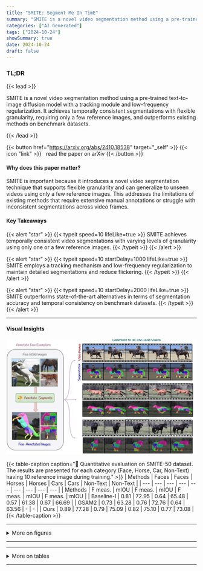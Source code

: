 ```yaml
---
title: "SMITE: Segment Me In TimE"
summary: "SMITE is a novel video segmentation method using a pre-trained text-to-image diffusion model with a tracking module and low-frequency regularization.  It achieves temporally consistent segmentations w....."
categories: ["AI Generated"]
tags: ["2024-10-24"]
showSummary: true
date: 2024-10-24
draft: false
---
```


### TL;DR


{{< lead >}}

SMITE is a novel video segmentation method using a pre-trained text-to-image diffusion model with a tracking module and low-frequency regularization.  It achieves temporally consistent segmentations with flexible granularity, requiring only a few reference images, and outperforms existing methods on benchmark datasets.

{{< /lead >}}


{{< button href="https://arxiv.org/abs/2410.18538" target="_self" >}}
{{< icon "link" >}} &nbsp; read the paper on arXiv
{{< /button >}}

#### Why does this paper matter?
SMITE is important because it introduces a novel video segmentation technique that supports flexible granularity and can generalize to unseen videos using only a few reference images. This addresses the limitations of existing methods that require extensive manual annotations or struggle with inconsistent segmentations across video frames.
#### Key Takeaways

{{< alert "star" >}}
{{< typeit speed=10 lifeLike=true >}} SMITE achieves temporally consistent video segmentations with varying levels of granularity using only one or a few reference images. {{< /typeit >}}
{{< /alert >}}

{{< alert "star" >}}
{{< typeit speed=10 startDelay=1000 lifeLike=true >}} SMITE employs a tracking mechanism and low-frequency regularization to maintain detailed segmentations and reduce flickering. {{< /typeit >}}
{{< /alert >}}

{{< alert "star" >}}
{{< typeit speed=10 startDelay=2000 lifeLike=true >}} SMITE outperforms state-of-the-art alternatives in terms of segmentation accuracy and temporal consistency on benchmark datasets. {{< /typeit >}}
{{< /alert >}}

------
#### Visual Insights

![](figures/figures_1_0.png "🔼 Figure 1: SMITE. Using only one or few segmentation references with fine granularity (left), our method learns to segment different unseen videos respecting the segmentation references.")

{{< table-caption caption="🔽 Quantitative evaluation on SMITE-50 dataset. The results are presented for each category (Face, Horse, Car, Non-Text) having 10 reference image during training." >}}
| Methods | Faces | Faces | Horses | Horses | Cars | Cars | Non-Text | Non-Text |
| --- | --- | --- | --- | --- | --- | --- | --- | --- |
| Methods | F meas. | mIOU | F meas. | mIOU | F meas. | mIOU | F meas. | mIOU |
| Baseline-I | 0.81 | 72.95 | 0.64 | 65.48 | 0.57 | 61.38 | 0.67 | 66.69 |
| GSAM2 | 0.73 | 63.28 | 0.76 | 72.76 | 0.64 | 63.56 | - | - |
| Ours | 0.89 | 77.28 | 0.79 | 75.09 | 0.82 | 75.10 | 0.77 | 73.08 |
{{< /table-caption >}}

------



<details>
<summary>More on figures
</summary>


![](figures/figures_4_0.png "🔼 Figure 2: SMITE pipeline. During inference (a), we invert a given video into a noisy latent by iteratively adding noise. We then use an inflated U-Net denoiser (b) along with the trained text embedding as input to denoise the segments. A tracking module ensures that the generated segments are spatially and temporally consistent via spatio-temporal guidance. The video latent zł is updated by a tracking energy Etrack (c) that makes the segments temporally consistent and also a low-frequency regularizer (d) Ereg which guides the model towards better spatial consistency.")

![](figures/figures_6_0.png "🔼 Figure 4: Segment tracking module ensures that segments are consistent across time. It uses co-tracker to track each point of the object's segment (here it is nose) and then finds point correspondence of this segment (denoted by blue dots) across timesteps. When the tracked point is of a different class (e.g,. face) then it is recovered by using temporal voting. The misclassified pixel is then replaced by the average of the neighbouring pixels of adjacent frames. This results are temporally consistent segments without visible flickers.")

![](figures/figures_6_1.png "🔼 Figure 3: Best viewed in Adobe Acrobat.")

![](figures/figures_7_0.png "🔼 Figure 5: SMITE-50 Dataset sample.")

![](figures/figures_8_0.png "🔼 Figure 6: Visual comparisons with other methods demonstrate that SMITE maintains better motion consistency of segments and delivers cleaner, more accurate segmentations. Both GSAM2 and Baseline-I struggle to accurately capture the horse’s mane, and GSAM2 misses one leg (Left), whereas our method yields more precise results. Additionally, both alternative techniques create artifacts around the chin (Right), while SMITE produces a cleaner segmentation.")

![](figures/figures_10_0.png "🔼 Figure 7: Additional results. We visualize the generalization capability of SMITE model (trained on the reference images) in various challenging poses, shape, and even in cut-shapes.")

![](figures/figures_10_1.png "🔼 Figure 8: Segmentation results in challenging scenarios . SMITE accurately segments out the objects under occlusion ('ice-cream') or camouflage ('turtle') highlighting the robustness of our segmentation technique.")


</details>

------







------

<details>
<summary>More on tables
</summary>


{{< table-caption caption="🔽 Quantitative evaluation on SMITE-50 dataset. The results are presented for each category (Face, Horse, Car, Non-Text) having 10 reference image during training." >}}
{{< /table-caption >}}

{{< table-caption caption="🔽 Quantitative evaluation on SMITE-50 dataset. The results are presented for each category (Face, Horse, Car, Non-Text) having 10 reference image during training." >}}
{{< /table-caption >}}

{{< table-caption caption="🔽 Quantitative evaluation on SMITE-50 dataset. The results are presented for each category (Face, Horse, Car, Non-Text) having 10 reference image during training." >}}
{{< /table-caption >}}

{{< table-caption caption="🔽 Table 1: Quantitative evaluation on SMITE-50 dataset. The results are presented for each category (Face, Horse, Car, Non-Text) having 10 reference image during training." >}}
{{< /table-caption >}}


</details>

------

